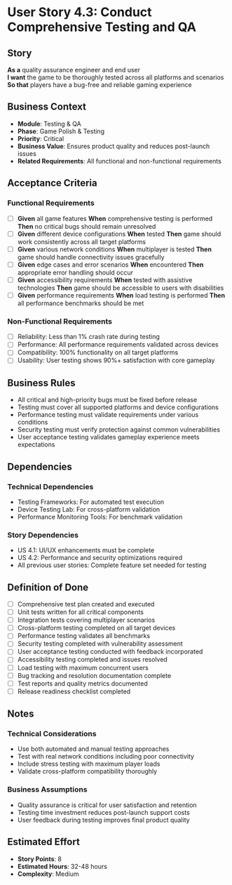 # User Story 4.3: Conduct Comprehensive Testing and QA

## Story
**As a** quality assurance engineer and end user  
**I want** the game to be thoroughly tested across all platforms and scenarios  
**So that** players have a bug-free and reliable gaming experience

## Business Context
- **Module**: Testing & QA
- **Phase**: Game Polish & Testing
- **Priority**: Critical
- **Business Value**: Ensures product quality and reduces post-launch issues
- **Related Requirements**: All functional and non-functional requirements

## Acceptance Criteria
### Functional Requirements
- [ ] **Given** all game features **When** comprehensive testing is performed **Then** no critical bugs should remain unresolved
- [ ] **Given** different device configurations **When** tested **Then** game should work consistently across all target platforms
- [ ] **Given** various network conditions **When** multiplayer is tested **Then** game should handle connectivity issues gracefully
- [ ] **Given** edge cases and error scenarios **When** encountered **Then** appropriate error handling should occur
- [ ] **Given** accessibility requirements **When** tested with assistive technologies **Then** game should be accessible to users with disabilities
- [ ] **Given** performance requirements **When** load testing is performed **Then** all performance benchmarks should be met

### Non-Functional Requirements
- [ ] Reliability: Less than 1% crash rate during testing
- [ ] Performance: All performance requirements validated across devices
- [ ] Compatibility: 100% functionality on all target platforms
- [ ] Usability: User testing shows 90%+ satisfaction with core gameplay

## Business Rules
- All critical and high-priority bugs must be fixed before release
- Testing must cover all supported platforms and device configurations
- Performance testing must validate requirements under various conditions
- Security testing must verify protection against common vulnerabilities
- User acceptance testing validates gameplay experience meets expectations

## Dependencies
### Technical Dependencies
- Testing Frameworks: For automated test execution
- Device Testing Lab: For cross-platform validation
- Performance Monitoring Tools: For benchmark validation

### Story Dependencies
- US 4.1: UI/UX enhancements must be complete
- US 4.2: Performance and security optimizations required
- All previous user stories: Complete feature set needed for testing

## Definition of Done
- [ ] Comprehensive test plan created and executed
- [ ] Unit tests written for all critical components
- [ ] Integration tests covering multiplayer scenarios
- [ ] Cross-platform testing completed on all target devices
- [ ] Performance testing validates all benchmarks
- [ ] Security testing completed with vulnerability assessment
- [ ] User acceptance testing conducted with feedback incorporated
- [ ] Accessibility testing completed and issues resolved
- [ ] Load testing with maximum concurrent users
- [ ] Bug tracking and resolution documentation complete
- [ ] Test reports and quality metrics documented
- [ ] Release readiness checklist completed

## Notes
### Technical Considerations
- Use both automated and manual testing approaches
- Test with real network conditions including poor connectivity
- Include stress testing with maximum player loads
- Validate cross-platform compatibility thoroughly

### Business Assumptions
- Quality assurance is critical for user satisfaction and retention
- Testing time investment reduces post-launch support costs
- User feedback during testing improves final product quality

## Estimated Effort
- **Story Points**: 8
- **Estimated Hours**: 32-48 hours
- **Complexity**: Medium

